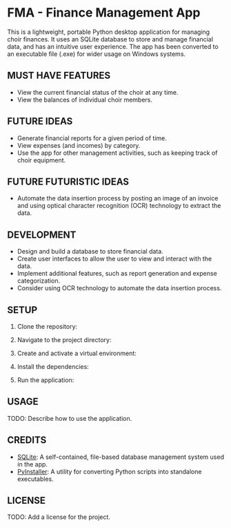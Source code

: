 # FMA - Finance Management App

This is a lightweight, portable Python desktop application for managing choir finances. It uses an SQLite database to store and manage financial data, and has an intuitive user experience. The app has been converted to an executable file (.exe) for wider usage on Windows systems.

## MUST HAVE FEATURES

- View the current financial status of the choir at any time.
- View the balances of individual choir members.

## FUTURE IDEAS

- Generate financial reports for a given period of time.
- View expenses (and incomes) by category.
- Use the app for other management activities, such as keeping track of choir equipment.

## FUTURE FUTURISTIC IDEAS

- Automate the data insertion process by posting an image of an invoice and using optical character recognition (OCR) technology to extract the data.

## DEVELOPMENT

- Design and build a database to store financial data.
- Create user interfaces to allow the user to view and interact with the data.
- Implement additional features, such as report generation and expense categorization.
- Consider using OCR technology to automate the data insertion process.

## SETUP

1. Clone the repository:


2. Navigate to the project directory:


3. Create and activate a virtual environment:


4. Install the dependencies:


5. Run the application:


## USAGE

TODO: Describe how to use the application.

## CREDITS

- [SQLite](https://www.sqlite.org/index.html): A self-contained, file-based database management system used in the app.
- [PyInstaller](https://www.pyinstaller.org/): A utility for converting Python scripts into standalone executables.

## LICENSE

TODO: Add a license for the project.
